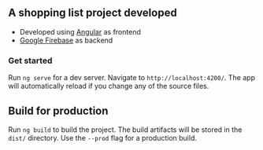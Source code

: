 ## A shopping list project developed
* Developed using [Angular](https://angular.io/) as frontend
* [Google Firebase](https://firebase.google.com/) as backend

### Get started

Run `ng serve` for a dev server. Navigate to `http://localhost:4200/`. The app will automatically reload if you change any of the source files.

## Build for production

Run `ng build` to build the project. The build artifacts will be stored in the `dist/` directory. Use the `--prod` flag for a production build.
